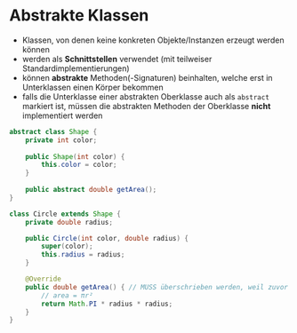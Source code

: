 # Abstrakte Klassen
- Klassen, von denen keine konkreten Objekte/Instanzen erzeugt werden können
- werden als **Schnittstellen** verwendet (mit teilweiser Standardimplementierungen)
- können **abstrakte** Methoden(-Signaturen) beinhalten, welche erst in Unterklassen einen Körper bekommen
- falls die Unterklasse einer abstrakten Oberklasse auch als `abstract` markiert ist, müssen die abstrakten Methoden der Oberklasse **nicht** implementiert werden

```java
abstract class Shape {
	private int color;
	
	public Shape(int color) {
		this.color = color;
	}
	
	public abstract double getArea();
}

class Circle extends Shape {
	private double radius;

	public Circle(int color, double radius) {
		super(color);
		this.radius = radius;
	}

	@Override
	public double getArea() { // MUSS überschrieben werden, weil zuvor abstract
		// area = πr²
		return Math.PI * radius * radius;
	}
}
```
